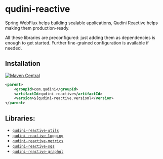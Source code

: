 # qudini-reactive

Spring WebFlux helps building scalable applications, Qudini Reactive helps making them production-ready.

All these libraries are preconfigured: just adding them as dependencies is enough to get started. Further fine-grained configuration is available if needed.

## Installation

[![Maven Central](https://img.shields.io/maven-central/v/com.qudini/qudini-reactive.svg?label=Maven%20Central)](https://search.maven.org/search?q=g:%22com.qudini%22%20AND%20a:%22qudini-reactive%22)

```xml
<parent>
    <groupId>com.qudini</groupId>
    <artifactId>qudini-reactive</artifactId>
    <version>${qudini-reactive.version}</version>
</parent>
```

## Libraries:

- [`qudini-reactive-utils`](./qudini-reactive-utils/)
- [`qudini-reactive-logging`](./qudini-reactive-logging/)
- [`qudini-reactive-metrics`](./qudini-reactive-metrics/)
- [`qudini-reactive-sqs`](./qudini-reactive-sqs/)
- [`qudini-reactive-graphql`](./qudini-reactive-graphql/)
